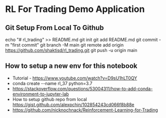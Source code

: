 # RL For Trading Demo Application

## Git Setup From Local To Github
echo "# rl_trading" >> README.md
git init
git add README.md
git commit -m "first commit"
git branch -M main
git remote add origin https://github.com/shaktisd/rl_trading.git
git push -u origin main

## How to setup a new env for this notebook 
- Tutorial - https://www.youtube.com/watch?v=D9sU1hLT0QY
- conda create --name rl_37 python=3.7
- https://stackoverflow.com/questions/53004311/how-to-add-conda-environment-to-jupyter-lab
- How to setup github repo from local https://gist.github.com/alexpchin/102854243cd066f8b88e
- https://github.com/nicknochnack/Reinforcement-Learning-for-Trading